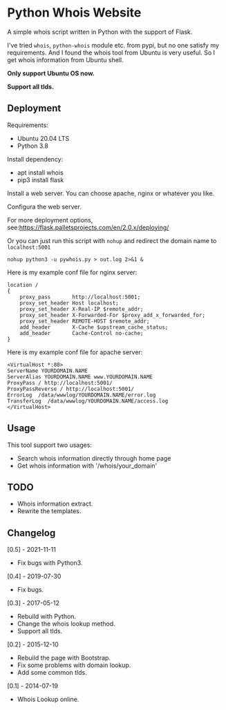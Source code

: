 # Python Whois Website

A simple whois script written in Python with the support of Flask.

I've tried `whois`, `python-whois` module etc. from pypi, but no one satisfy my requirements. 
And I found the whois tool from Ubuntu is very useful. So I get 
whois information from Ubuntu shell. 

**Only support Ubuntu OS now.**

**Support all tlds.**

## Deployment

Requirements:

 - Ubuntu 20.04 LTS
 - Python 3.8

Install dependency:

 - apt install whois
 - pip3 install flask

Install a web server. You can choose apache, nginx or whatever you like.

Configura the web server.

For more deployment options, see:https://flask.palletsprojects.com/en/2.0.x/deploying/

Or you can just run this script with `nohup` and redirect the domain name to `localhost:5001`

    nohup python3 -u pywhois.py > out.log 2>&1 &

Here is my example conf file for nginx server:

    location /
    {
        proxy_pass       http://localhost:5001;
        proxy_set_header Host localhost;
        proxy_set_header X-Real-IP $remote_addr;
        proxy_set_header X-Forwarded-For $proxy_add_x_forwarded_for;
        proxy_set_header REMOTE-HOST $remote_addr;
        add_header       X-Cache $upstream_cache_status;
        add_header       Cache-Control no-cache;
    }

Here is my example conf file for apache server:

    <VirtualHost *:80>
    ServerName YOURDOMAIN.NAME
    ServerAlias YOURDOMAIN.NAME www.YOURDOMAIN.NAME
    ProxyPass / http://localhost:5001/
    ProxyPassReverse / http://localhost:5001/
    ErrorLog  /data/wwwlog/YOURDOMAIN.NAME/error.log
    TransferLog  /data/wwwlog/YOURDOMAIN.NAME/access.log
    </VirtualHost>

## Usage

This tool support two usages:
 - Search whois information directly through home page
 - Get whois information with '/whois/your_domain'

 ## TODO

 - Whois information extract.
 - Rewrite the templates.

 ## Changelog
 
[0.5] - 2021-11-11
 - Fix bugs with Python3.

[0.4] - 2019-07-30
 - Fix bugs.

[0.3] - 2017-05-12
 - Rebuild with Python.
 - Change the whois lookup method.
 - Support all tlds.

[0.2] - 2015-12-10
 - Rebuild the page with Bootstrap.
 - Fix some problems with domain lookup.
 - Add some common tlds.

[0.1] - 2014-07-19
 - Whois Lookup online.
